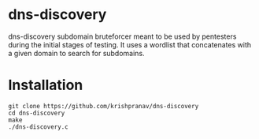 # dns-discovery
dns-discovery subdomain bruteforcer meant to be used by pentesters during the initial stages of testing. It uses a wordlist that concatenates with a given domain to search for subdomains.

# Installation
```
git clone https://github.com/krishpranav/dns-discovery
cd dns-discovery
make
./dns-discovery.c
```
